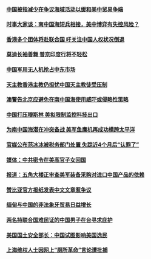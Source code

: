 #### [中国被指减少在争议海域活动以缓和美中贸易争端](../pages/zyyyoeqqvi/4598219.md) 

#### [时事大家谈：南中国海短兵相接，美中博弈有失控风险？  ](../pages/zyyyoeqqvi/4598023.md) 

#### [香港多个团体将赴联合国 吁关注中国人权状况倒退](../pages/zyyyoeqqvi/4597995.md) 

#### [莫迪长袖善舞 普京印度行将不轻松](../pages/zyyyoeqqvi/4597987.md) 

#### [中国军用无人机抢占中东市场](../pages/zyyyoeqqvi/4597869.md) 

#### [天主教香港主教仍担忧中国天主教徒受压制](../pages/zyyyoeqqvi/4597740.md) 

#### [澳警告北京应避免在南中国海使用威吓或侵略性策略](../pages/zyyyoeqqvi/4597690.md) 

#### [中国打压穆斯林 美拟限制监控科技出口](../pages/zyyyoeqqvi/4597685.md) 

#### [为南中国海潜在冲突备战 美军鱼鹰机再成功横跨太平洋](../pages/zyyyoeqqvi/4597574.md) 

#### [官媒公布范冰冰被税务部门处置 失踪近4个月后“认罪了”](../pages/zyyyoeqqvi/4597555.md) 

#### [媒体：中共密令在美高官子女回国](../pages/zyyyoeqqvi/4597546.md) 

#### [报道：五角大楼正审查美军装备采购对进口中国产品的依赖](../pages/zyyyoeqqvi/4597527.md) 

#### [赞比亚官方报纸发表中文文章惹争议](../pages/zyyyoeqqvi/4597024.md) 

#### [缅甸与中国的非法象牙贸易日益增长](../pages/zyyyoeqqvi/4597000.md) 

#### [两名持联合国难民证的中国男子在台寻求庇护](../pages/zyyyoeqqvi/4596948.md) 

#### [美国国土安全部长：中国试图影响美国选民](../pages/zyyyoeqqvi/4596867.md) 

#### [上海维权人士因网上“厕所革命”言论遭批捕](../pages/zyyyoeqqvi/4596337.md) 

